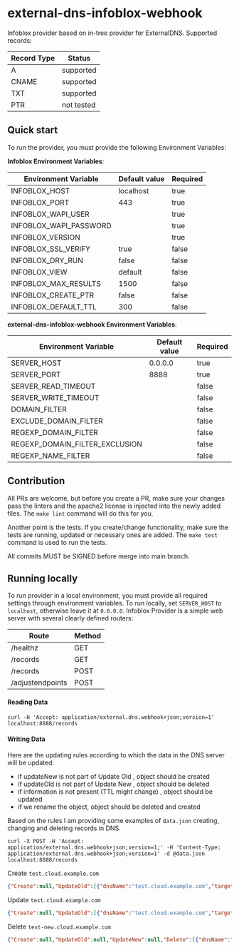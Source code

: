 # external-dns-infoblox-webhook

Infoblox provider based on in-tree provider for ExternalDNS. Supported records:

| Record Type | Status     |
|-------------|------------|
| A           | supported  |
| CNAME       | supported  |
| TXT         | supported  |
| PTR         | not tested |


## Quick start

To run the provider, you must provide the following Environment Variables:

**Infoblox Environment Variables**:

| Environment Variable        | Default value | Required |
|-----------------------------|---------------|----------|
| INFOBLOX_HOST               | localhost     | true     |
| INFOBLOX_PORT               | 443           | true     |   
| INFOBLOX_WAPI_USER          |               | true     |
| INFOBLOX_WAPI_PASSWORD      |               | true     |
| INFOBLOX_VERSION            |               | true     |
| INFOBLOX_SSL_VERIFY         | true          | false    |
| INFOBLOX_DRY_RUN            | false         | false    |
| INFOBLOX_VIEW               | default       | false    |
| INFOBLOX_MAX_RESULTS        | 1500          | false    |
| INFOBLOX_CREATE_PTR         | false         | false    |
| INFOBLOX_DEFAULT_TTL        | 300           | false    |


**external-dns-infoblox-webhook Environment Variables**:

| Environment Variable           | Default value | Required |
|--------------------------------|---------------|----------|
| SERVER_HOST                    | 0.0.0.0       | true     |
| SERVER_PORT                    | 8888          | true     |   
| SERVER_READ_TIMEOUT            |               | false    |
| SERVER_WRITE_TIMEOUT           |               | false    |
| DOMAIN_FILTER                  |               | false    |
| EXCLUDE_DOMAIN_FILTER          |               | false    |
| REGEXP_DOMAIN_FILTER           |               | false    |
| REGEXP_DOMAIN_FILTER_EXCLUSION |               | false    |
| REGEXP_NAME_FILTER             |               | false    |


## Contribution
All PRs are welcome, but before you create a PR, make sure your changes pass the linters and the apache2 license is 
injected into the newly added files. The `make lint` command will do this for you. 

Another point is the tests. If you create/change functionality, make sure the tests are running, updated or necessary ones 
are added. The `make test` command is used to run the tests.

All commits MUST be SIGNED before merge into main branch.

## Running locally

To run provider in a local environment, you must provide all required settings through environment variables.
To run locally, set `SERVER_HOST` to `localhost`, otherwise leave it at `0.0.0.0`.
Infoblox Provider is a simple web server with several clearly defined routers:

| Route            | Method |
|------------------|--------|
| /healthz         | GET    |
| /records         | GET    |
| /records         | POST   |
| /adjustendpoints | POST   |

#### Reading Data
```shell
curl -H 'Accept: application/external.dns.webhook+json;version=1' localhost:8888/records
```

#### Writing Data

Here are the updating rules according to which the data in the DNS server will be updated:

- if updateNew is not part of Update Old , object should be created
- if updateOld is not part of Update New , object should be deleted
- if information is not present (TTL might change) , object should be updated
- if we rename the object, object should be deleted and created


Based on the rules I am providing some examples of `data.json` creating, changing and deleting records in DNS.

```shell
curl -X POST -H 'Accept: application/external.dns.webhook+json;version=1;' -H 'Content-Type: application/external.dns.webhook+json;version=1' -d @data.json localhost:8888/records
```

Create `test.cloud.example.com`
```json
{"Create":null,"UpdateOld":[{"dnsName":"test.cloud.example.com","targets":["1.3.2.1"],"recordType":"A","recordTTL":300}],"UpdateNew":null,"Delete":null}
```

Update `test.cloud.example.com`
```json
{"Create":null,"UpdateOld":[{"dnsName":"test.cloud.example.com","targets":["1.3.2.1"],"recordType":"A","recordTTL":300}],"UpdateNew":null,"Delete":[{"dnsName":"new-test.cloud.example.com","targets":["1.2.3.4","4.3.2.1"],"recordType":"A","recordTTL":300}]}
```

Delete `test-new.cloud.example.com`
```json
{"Create":null,"UpdateOld":null,"UpdateNew":null,"Delete":[{"dnsName":"new-test.cloud.example.","targets":["1.2.3.4","4.3.2.1"],"recordType":"A","recordTTL":300}]}
```